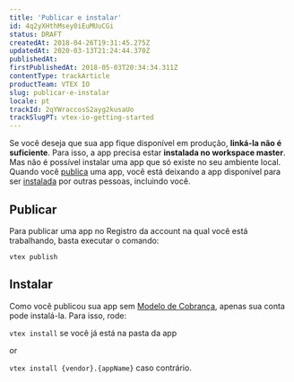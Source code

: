```yaml
---
title: 'Publicar e instalar'
id: 4q2yXHthMsey0iEuMUuCGi
status: DRAFT
createdAt: 2018-04-26T19:31:45.275Z
updatedAt: 2020-03-13T21:24:44.370Z
publishedAt: 
firstPublishedAt: 2018-05-03T20:34:34.311Z
contentType: trackArticle
productTeam: VTEX IO
slug: publicar-e-instalar
locale: pt
trackId: 2qYWraccosS2ayg2kusaUo
trackSlugPT: vtex-io-getting-started
---
```


Se você deseja que sua app fique disponível em produção, __linká-la não é suficiente__. Para isso, a app precisa estar __instalada no workspace master__. Mas não é possível instalar uma app que só existe no seu ambiente local.
Quando você [publica](/pt/faq/o-que-significa-publicar-uma-app) uma app, você está deixando a app disponível para ser [instalada](/pt/faq/o-que-significa-instalar-uma-app) por outras pessoas, incluindo você.

## Publicar

Para publicar uma app no Registro da account na qual você está trabalhando, basta executar o comando:

`vtex publish`

## Instalar

Como você publicou sua app sem [Modelo de Cobrança](/pt/tutorial/modelos-de-cobranca-de-apps), apenas sua conta pode instalá-la. Para isso, rode:

`vtex install` se você já está na pasta da app

or

`vtex install {vendor}.{appName}` caso contrário.
